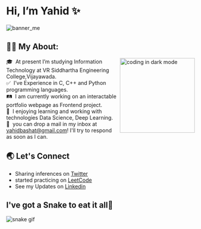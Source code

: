 # Hi, I’m Yahid ✨

![banner_me](https://user-images.githubusercontent.com/97111767/171628088-af90ae64-1f8f-45bd-b5c2-99fd84dbe732.png)

## 🧑‍💻&nbsp;My About:

<img alt="coding in dark mode" src="https://cdn.dribbble.com/users/107759/screenshots/3742849/media/539fcaccda77f2d9d7e557c4c2361c52.gif" height=200 align="right"/>

🎓 &nbsp;At present I’m studying Information Technology at VR Siddhartha Engineering College,Vijayawada.\
✅ &nbsp;I’ve Experience in C, C++ and Python programming languages.\
🛤️ &nbsp;I am currently working on an interactable portfolio webpage as Frontend project.\
🎯 &nbsp;I enjoying learning and working with technologies  Data Science, Deep Learning.\
📧 &nbsp;you can drop a mail in my inbox at yahidbashat@gmail.com! I'll try to respond as soon as I can.


## 🌏 Let's Connect

- Sharing inferences on <a href="https://twitter.com/YahidSF">Twitter</a>
- started practicing on <a href="https://leetcode.com/Yahid_S/">LeetCode</a>
- See my Updates on <a href="https://www.linkedin.com/in/yahid-basha/" >Linkedin</a>

## I've got a Snake to eat it all🐍
![snake gif](https://github.com/Yahid-Basha/Yahid-Basha/blob/4d1cd44dac7a44e4e6b4039f714051c939ed55f4/github-contribution-grid-snake.svg)

<!---
Yahid-Basha/Yahid-Basha is a ✨ special ✨ repository because its `README.md` (this file) appears on your GitHub profile.
You can click the Preview link to take a look at your changes.
<p><img alt="Welcome" src="https://i.pinimg.com/originals/13/dc/02/13dc0237679cbeba6804ce6d619fb8a4.jpg" allign="left" height=200></p>
--->

